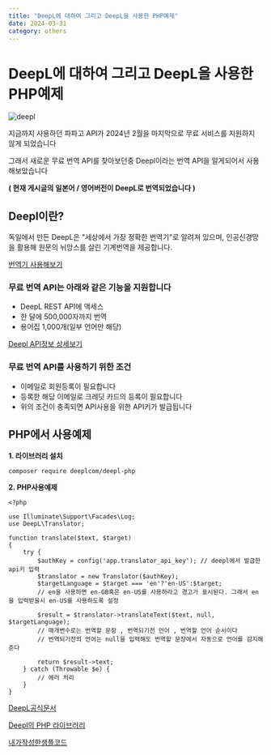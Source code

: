 ```yaml
---
title: "DeepL에 대하여 그리고 DeepL을 사용한 PHP예제"
date: 2024-03-31
category: others
---
```


# DeepL에 대하여 그리고 DeepL을 사용한 PHP예제

![deepl](/storage/1711889841.jpg)

지금까지 사용하던 파파고 API가 2024년 2월을 마지막으로 무료 서비스를 지원하지 않게 되었습니다

그래서 새로운 무료 번역 API를 찾아보던중 Deepl이라는 번역 API을 알게되어서 사용해보았습니다

**( 현재 게시글의 일본어 / 영어버전이 DeepL로 번역되었습니다 )**

## Deepl이란?

독일에서 만든 DeepL은 "세상에서 가장 정확한 번역기"로 알려져 있으며, 인공신경망을 활용해 원문의 뉘앙스를 살린 기계번역을 제공합니다.

[번역기 사용해보기](https://www.deepl.com/translator)

### 무료 번역 API는 아래와 같은 기능을 지원합니다

* DeepL REST API에 액세스
* 한 달에 500,000자까지 번역
* 용어집 1,000개(일부 언어만 해당)

[Deepl API정보 상세보기](https://www.deepl.com/ko/pro-api?cta=header-pro-api)

### 무료 번역 API를 사용하기 위한 조건

* 이메일로 회원등록이 필요합니다
* 등록한 해당 이메일로 크레딧 카드의 등록이 필요합니다
* 위의 조건이 충족되면 API사용을 위한 API키가 발급됩니다

## PHP에서 사용예제

**1. 라이브러리 설치**

```
composer require deeplcom/deepl-php
```

**2. PHP사용예제**

```
<?php

use Illuminate\Support\Facades\Log;
use DeepL\Translator;

function translate($text, $target)
{
    try {
        $authKey = config('app.translator_api_key'); // deepl에서 발급한 api키 입력
        $translator = new Translator($authKey);
        $targetLanguage = $target === 'en'?'en-US':$target; 
        // en을 사용하면 en-GB혹은 en-US를 사용하라고 경고가 표시된다. 그래서 en을 입력받을시 en-US를 사용하도록 설정

        $result = $translator->translateText($text, null, $targetLanguage); 
        // 매개변수로는 번역할 문장 , 번역되기전 언어 , 번역할 언어 순서이다
        // 번역되기전의 언어는 null을 입력해도 번역할 문장에서 자동으로 언어를 감지해준다 

        return $result->text;
    } catch (Throwable $e) {
        // 에러 처리
    }
}
```

[DeepL공식문서](https://developers.deepl.com/docs/api-reference/translate)

[Deepl의 PHP 라이브러리](https://packagist.org/packages/deeplcom/deepl-php)

[내가작성한샘플코드](https://github.com/bluegmlduf2/wallydev-laravel/blob/master/app/Helper/Helpers.php)
